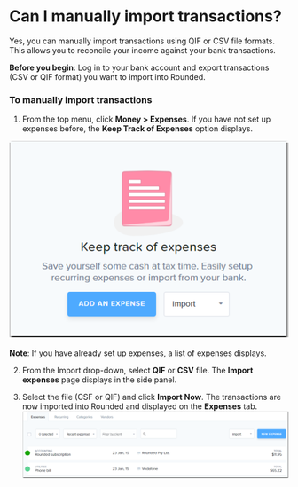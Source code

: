 # Can I manually import transactions?

Yes, you can manually import transactions using QIF or CSV file formats. This allows you to reconcile your income against your bank transactions.

**Before you begin**: Log in to your bank account and export transactions (CSV or QIF format) you want to import into Rounded.

### To manually import transactions

1. From the top menu, click **Money > Expenses**.
   If you have not set up expenses before, the **Keep Track of Expenses** option displays.
   
  ![](/assets/Rounded_AddExp.png)
  
  **Note**: If you have already set up expenses, a list of expenses displays.
   
2. From the Import drop-down, select **QIF** or **CSV** file. 
   The **Import expenses** page displays in the side panel.
   
3. Select the file (CSF or QIF) and click **Import Now**. 
   The transactions are now imported into Rounded and displayed on the **Expenses** tab.
   ![](/assets/Rounded_importedexp.png)



